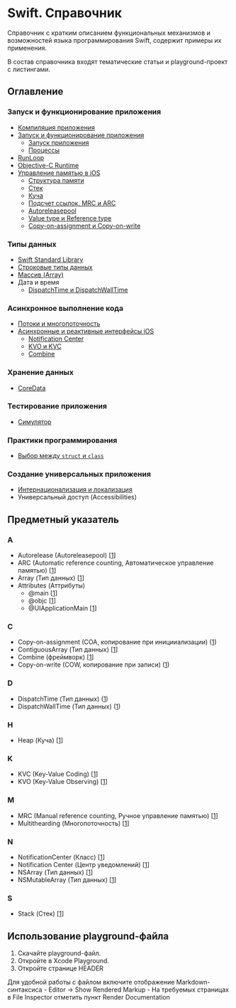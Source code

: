 # Swift. Справочник
Справочник с кратким описанием функциональных механизмов и возможностей языка программирования Swift, содержит примеры их применения.

В состав справочника входят тематические статьи и playground-проект с листингами.

## Оглавление

### Запуск и функционирование приложения

- [Компиляция приложения](./AppCompilation.md)
- [Запуск и функционирование приложения](./AppExecution.md)
	- [Запуск приложения](./AppExecution.md#launch)
	- [Процессы](./AppExecution.md#processes)
- [RunLoop](./RunLoop.md)
- [Objective-C Runtime](./ObjectiveCRuntime.md)
- [Управление памятью в iOS](./MemoryManagement.md)
	- [Структура памяти](./MemoryManagement.md#structure)
	- [Стек](./MemoryManagement.md#stack)
	- [Куча](./MemoryManagement.md#heap)
	- [Подсчет ссылок. MRC и ARC](./MemoryManagement.md#refcounting)
	- [Autoreleasepool](./MemoryManagement.md#autoreleasepool)
	- [Value type и Reference type](./MemoryManagement.md#usememory)
	- [Copy-on-assignment и Copy-on-write](./MemoryManagement.md#coa-cow)

### Типы данных

-	[Swift Standard Library](./SwiftStandardLibrary.md)
-	[Строковые типы данных](./String.md)
-	[Массив (Array)](./Array.md)
-	Дата и время
	- [DispatchTime и DispatchWallTime](./DispatchTime.md)

### Асинхронное выполнение кода

- [Потоки и многопоточность](/Thearding.md)
- [Асинхронные и реактивные интерфейсы iOS](./Async.md)
	- [Notification Center](./NotificationCenter.md)
	- [KVO и KVC](KVO-KVC.md)
	- [Combine](./Combine.md)

### Хранение данных

- [CoreData](./CoreData.md)

### Тестирование приложения

- [Симулятор](./Simulator.md)

### Практики программирования

- [Выбор между `struct` и `class`](./StructClassChoise.md)

### Создание универсальных приложения

- [Интернационализация и локализация](./Localization.md)
- Универсальный доступ (Accessibilities)

## Предметный указатель

### A
- Autorelease (Autoreleasepool) [[1](/MemoryManagement.md#autoreleasepool)]
- ARC (Automatic reference counting, Автоматическое управление памятью) [[1](/MemoryManagement.md#arc)]
- Array (Тип данных) [[1](/Array.md#array)]
- Attributes (Аттрибуты)
	- @main [[1](./AppExecution.md#launch)]
	- @objc [[1](/ObjectiveCRuntime.md)]
	- @UIApplicationMain [[1](./AppExecution.md#launch)]

### C
- Сopy-on-assignment (COA, копирование при иницииализации) ([1](./MemoryManagement.md#coa-cow))
- ContiguousArray (Тип данных) [[1](/Array.md#contiguousarray)]
- Combine (фреймворк) [[1](/Combine.md)]
- Сopy-on-write (COW, копирование при записи) ([1](./MemoryManagement.md#coa-cow))

### D
- DispatchTime (Тип данных) ([1](./DispatchTime.md))
- DispatchWallTime (Тип данных) ([1](./DispatchTime.md)) 

### H
- Heap (Куча) [[1](/MemoryManagement.md#heap)]

### K
- KVC (Key-Value Coding) [[1](/KVO-KVC.md)]
- KVO (Key-Value Observing) [[1](/KVO-KVC.md)]

### M
- MRC (Manual reference counting, Ручное управление памятью) [[1](/MemoryManagement.md#mrc)]
- Multithearding (Многопоточность) [[1](/Thearding.md#mrc)]

### N
- NotificationCenter (Класс) [[1](./NotificationCenter.md)]
- Notification Center (Центр уведомлений) [[1](./NotificationCenter.md)]
- NSArray (Тип данных) [[1](/Array.md#nsarray)]
- NSMutableArray (Тип данных) [[1](/Array.md#nsmutablearray)]

### S
- Stack (Стек) [[1](/MemoryManagement.md#stack)]

## Использование playground-файла

1. Скачайте playground-файл.
2. Откройте в Xcode Playground.
3. Откройте странице HEADER

Для удобной работы с файлом включите отображение Markdown-синтаксиса
	- Editor -> Show Rendered Markup
	- На требуемых страницах в File Inspector отметить пункт Render Documentation
